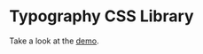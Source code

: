 # Typography CSS Library

Take a look at the [demo](https://filipditrich.github.io/typography-css-library).